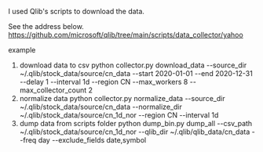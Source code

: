 I used Qlib's scripts to download the data.

See the address below.
https://github.com/microsoft/qlib/tree/main/scripts/data_collector/yahoo

example
1. download data to csv
python collector.py download_data --source_dir ~/.qlib/stock_data/source/cn_data --start 2020-01-01 --end 2020-12-31 --delay 1 --interval 1d --region CN --max_workers 8 --max_collector_count 2
2. normalize data
python collector.py normalize_data --source_dir ~/.qlib/stock_data/source/cn_data --normalize_dir ~/.qlib/stock_data/source/cn_1d_nor --region CN --interval 1d
3. dump data from scripts folder
python dump_bin.py dump_all --csv_path ~/.qlib/stock_data/source/cn_1d_nor --qlib_dir ~/.qlib/qlib_data/cn_data --freq day --exclude_fields date,symbol